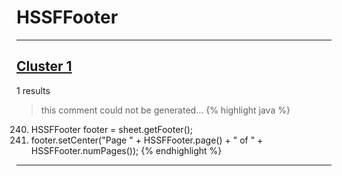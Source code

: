 # HSSFFooter

***

## [Cluster 1](./1)
1 results
> this comment could not be generated...
{% highlight java %}
240. HSSFFooter footer = sheet.getFooter();
241. footer.setCenter("Page " + HSSFFooter.page() + " of " + HSSFFooter.numPages());
{% endhighlight %}

***

